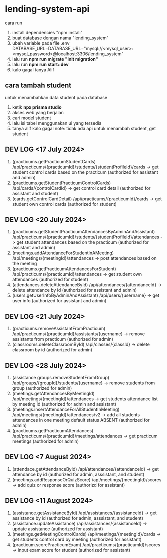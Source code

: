 # lending-system-api

cara run

1. install dependencies "npm install"
2. buat database dengan nama "lending_system"
3. ubah variable pada file .env DATABASE_URL=DATABASE_URL="mysql://<mysql_user>:<mysql_password>@localhost:3306/lending_system"
4. lalu run **npm run migrate "init migration"**
5. lalu run **npm run start::dev**
6. kalo gagal tanya Alif

## cara tambah student

untuk menambahkan data student pada database

1. ketik **npx prisma studio**
2. akses web yang berjalan
3. cari model student
4. lalu isi tabel menggunakan ui yang tersedia
5. tanya alif kalo gagal
   note: tidak ada api untuk menambah student, get student

## DEV LOG <17 July 2024>

1. (practicums.getPracticumStudentCards) /api/practicums/{practicumId}/students/{studentProfileId}/cards -> get student control cards based on the practicum (authorized for assistant and admin)
2. (practicums.getStudentPracticumControlCards) /api/cards/{controlCardId} -> get control card detail (authorized for assistant and student)
3. (cards.getControlCardDetail) /api/practicums/{practicumId}/cards -> get student own control cards (authorized for student)

## DEV LOG <20 July 2024>

1. (practicums.getStudentPracticumAttendancesByAdminAndAssistant) /api/practicums/{practicumId}/students/{studentProfileId}/attendances -> get student attendances based on the practicum (authorized for assistant and admin)
2. (meetings.addAttendanceForStudentInAMeeting) /api/meetings/{meetingId}/attendances -> post attendances based on the meeting
3. (practicums.getPracticumAttendancesForStudent) /api/practicums/{practicumId}/attendances -> get student own attendances (authorized for student)
4. (attendances.deleteAttendanceById) /api/attendances/{attendanceId} -> delete attendance by id (authorized for assistant and admin)
5. (users.getUserInfoByAdminAndAssistant) /api/users/{username} -> get user info (authorized for assistant and admin)

## DEV LOG <21 July 2024>

1. (practicums.removeAssistantFromPracticum) /api/practicums/{practicumId}/assistants/{username} -> remove assistants from practicum (authorized for admin)
2. (classrooms.deleteClassroomById) /api/classes/{classId} -> delete classroom by id (authorized for admin)

## DEV LOG <28 July 2024>

1. (assistance groups.removeStudentFromGroup) /api/groups/{groupId}/students/{username} -> remove students from group (authorized for admin)
2. (meetings.getAttendancesByMeetingId) /api/meetings/{meetingId}/attendances -> get students attendance list by meeting id (authorized for admin and assistant)
3. (meetings.insertAttendanceForAllStudentInMeeting) /api/meetings/{meetingId}/attendances/v2 -> add all students attendances in one meeting default status ABSENT (authorized for admin)
4. (practicums.getPracticumAttendances) /api/practicums/{practicumId}/meetings/attendances -> get practicum meetings (authorized for admin)

## DEV LOG <7 August 2024>

1. (attendace.getAttendanceById) /api/attendances/{attendanceId} -> get attendance by id (authorized for admin, asssistant, and student)
2. (meetings.addResponseOrQuizScore) /api/meetings/{meetingId}/scores -> add quiz or response score (authorizd for assistant)

## DEV LOG <11 August 2024>

1. (assistance.getAssistanceById) /api/assistances/{assistanceId} -> get assistance by id (authorized for admin, asssistant, and student)
2. (assistance.updateAssistance) /api/assistances/{assistanceId} -> update assistance (authorized for assistant)
3. (meetings.getMeetingControlCards) /api/meetings/{meetingId}/cards -> get students control card by meeting (authorized for assistant)
4. (practicum.scorePracticumExam) /api/practicums/{practicumId}/scores -> input exam score for student (authorized for assistant)

